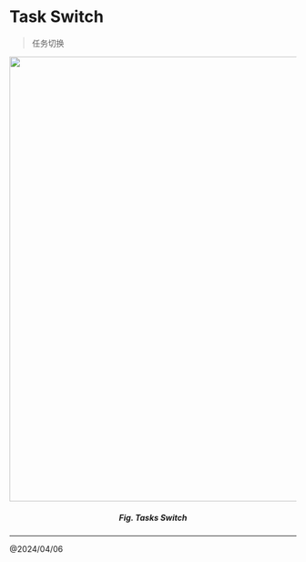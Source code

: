 # Task Switch

> 任务切换

<center>
<img src="./img/zlai-tasks-switch.png" width="780px">
<h5>Fig. Tasks Switch</h5>
</center>


-----
@2024/04/06